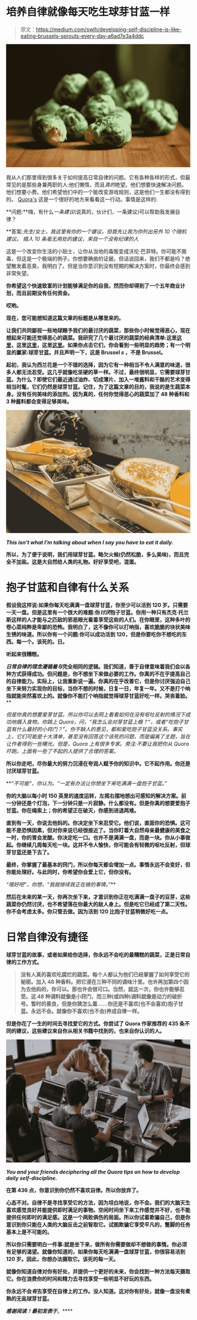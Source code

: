 # 培养自律就像每天吃生球芽甘蓝一样

> 原文：<https://medium.com/swlh/developing-self-discipline-is-like-eating-brussels-sprouts-every-day-a6ad7e3a4ddc>

![](img/5b19e6e96978d36dff03223848227df0.png)

我从人们那里得到很多关于如何提高日常自律的问题。它有各种各样的形式，但最常见的是那些身兼两职的人:他们懒惰，而且*真的*绝望。他们想要快速解决问题。他们想要小费。他们希望他们中的一个能改变游戏规则，这是他们一生都没有得到的。 [Quora's](http://www.quora.com/profile/Adam-Bergen-4) 这是一个很好的地方来看看这一行动。事情是这样的:

**问题:**嗨，有什么*一条建议*(说真的，伙计们，一条建议)可以帮助我发展自律？

**答案:**先生/女士，我这里有你的一个建议，但首先让我为你列出另外 10 个随机建议。* *插入 10 条毫无用处的建议，来自一个没有纪律的人**

这是一个改变你生活的小贴士，让你从当地的毒贩变成沃伦·巴菲特。你可能不贩毒，但这是一个极端的例子。你想要确凿的证据，但话说回来，我们不都是吗？绝望散发着恶臭，我明白了。但是当你意识到没有短期的解决方案时，你最终会感到非常失望。

**你希望这个快速致富的计划能够满足你的自我**[](https://mondayviews.com/how-to-get-rid-of-ego/)****，然而你却得到了一个五年商业计划，而且前期没有任何资金。****

**哎哟。**

**现在，您可能想知道这篇文章的标题是从哪里来的。**

**让我们共同鄙视一些地球赐予我们的最讨厌的蔬菜，那些你小时候觉得恶心，现在想起来可能还觉得恶心的蔬菜。我研究了几个最讨厌的蔬菜的经典清单:这里[这里](https://www.mensjournal.com/food-drink/10-most-hated-foods/)，这里[这里](https://www.ranker.com/crowdranked-list/vegetables-i-won_t-eat)，这里[这里](https://www.care2.com/causes/top-10-most-hated-foods-in-the-u-s.html)。如果你点击它们，你会看到一些明显的趋势；有一个明显的赢家:球芽甘蓝。并且声明一下，这是 Brussel *s* ，不是 Brussel。**

**起初，我认为西兰花是一个不错的选择，因为它有一种相当不令人满意的味道，很多人都无法忍受。这几乎就像吃坚硬的草一样。不过，最终很明显，它需要球芽甘蓝。为什么？即使它们最近通过油炸、切成薄片、加入一堆酱料和干酪的艺术变得相当时髦，它们仍然是球芽甘蓝。记住，为了这篇文章的目的，我说的是生蔬菜本身。没有任何美味的添加剂。因为真的，任何你觉得恶心的蔬菜加了 48 种香料和 3 种酱料都会变得足够美味。**

**![](img/839d5409c063a69bc25c294b5a1090ea.png)**

***This* ***isn’t*** *what I’m talking about when I say you have to eat it daily.***

**所以，为了便于说明，我们用球芽甘蓝。略欠火候(仍然松脆，多么美味)，而且完全不加盐。这是大自然给人类的礼物。好好享受吧，混蛋。**

# **抱子甘蓝和自律有什么关系**

**假设我这样说:如果你每天吃满满一盘球芽甘蓝，你至少可以活到 120 岁。只需要一天一盘。但是这里有一个很大的难题:你*讨厌*抱子甘蓝。你用一种只有杰克·托兰斯这样的人才能与之匹敌的邪恶眼光看着享受这些的人们。在你眼里，这种多叶的卷心菜纯粹是卑鄙的恐怖。我明白了，这不像你可以打响指，喜欢脆脆的块状美味生锈的味道。所以你有一个问题:你可以成功活到 120，但是你要吃你不想吃的东西。每一个。该死的。日。**

**听起来很糟糕。**

****日常自律的理念遵循着*与*完全相同的逻辑。我们知道，善于自律意味着我们会以各种方式获得成功。但问题是，你不想坐下来做必要的工作。你真的不在乎提高自己的自律能力。实际上，让我重新说一遍。你真的在乎改善它，但是你讨厌强迫自己坐下来努力实现你的目标，当你不想的时候，日复一日，年复一年。又不是打个响指就能突然喜欢上的。就像你不能打个响指就觉得球芽甘蓝好吃一样。哭丧着脸。****

**但是你真的想要爱芽甘蓝。所以你可以去网上看看如何在没有呕吐反射的情况下成功地摄入食物。你跳上 Quora，问，*“我怎么会对芽甘蓝上瘾？”*，或者*“吃抱子甘蓝有什么最好的小窍门？”*。你不缺人的意见，都和爱吃抱子甘蓝没关系。事实上，它们可能是十大清单，甚至没有回答这个该死的问题，而是偏离了主题，旨在让作者得到一些曝光。但是，Quora 上有很多专家。*旁注:不要让我把你从 Quora 吓跑。上面有一些了不起的人提供了合理的答案。***

**所以你走吧，尽你最大的努力沉浸在夸润人赋予你的知识中。它不起作用。你还是讨厌球芽甘蓝。**

***“不可能”，*你认为。“一定有办法让你想坐下来吃满满一盘抱子甘蓝。”**

**你的大脑以每小时 150 英里的速度运转，左摇右摆地想出可感知的解决方案。前一分钟还是个灯泡，下一分钟只是一片寂静。什么都没有。但是你真的想要爱抱子甘蓝。你在绳索上；你的希望正在破灭，你感到进退两难。**

**直到有一天，你说去他妈的。你决定坐下来忍受它。他们说，直面你的恐惧。这可能不是恐惧因素，但对你来说已经很接近了。当你盯着大自然母亲最健康的美食之一时，你的胃会发酸。你决定吃一口。也许不是满满一盘，而是一块。你从小事做起。你继续几周每天吃一块。这并不令人愉快，你可能会有轻微的呕吐反射，但球芽甘蓝还是下去了。**

**最终，你掌握了最基本的窍门，所以你每天都会增加一点。事情永远不会变好，但你能处理好。与此同时，你希望你会爱上它，但你没有。**

***“哦好吧”*，你想，*“我就继续我正在做的事情。”***

**然后在未来的某一天，你再次坐下来，才意识到你正在吃满满一盘子的豆芽，这些蔬菜你仍然讨厌，也不希望落在你最大的敌人身上。但是吃它已经成了第二天性。你不会考虑太多。你只管去做。因为活到 120 比抱子甘蓝稍微好吃一点。**

# **日常自律没有捷径**

**球芽甘蓝的故事，或者如果给你选择，你永远不会吃的最糟糕的蔬菜，正是日常自律的工作方式。**

> **没有人真的喜欢吃腐烂的蔬菜。每个人都认为他们已经掌握了如何享受它的秘密。加入 48 种香料。把它浸在三种不同的调味汁里。也许再加第四个因为去他妈的，你可以。那也许会很可口。当然，就这一次，你也许能够忍受。这 48 种调料就像是小窍门，而三种(或四种)调料就像是动力的破折号。暂时的善良，但是你猜怎么着……你还是不喜欢(也不会喜欢)抱子甘蓝。永远不会。就像你不喜欢(也不会)养成自律一样。**

**但是你花了一生的时间去寻找爱它的方式。你尝试了 Quora 作家推荐的 435 条不同的建议，这些建议来自你从相关书籍中找到的，也来自你认识的人。**

**![](img/c59280a1ca7538123a968369ed4c6485.png)**

***You and your friends deciphering all the Quora tips on how to develop daily self-discipline.***

**在第 436 点，你意识到你仍然不喜欢自律。所以你放弃了。**

**心态不对。自律不是寻找享受它的方法，因为坦白地说，你不会。我们的大脑天生喜欢感觉良好并能提供即时满足的事物。空闲时间坐下来工作感觉并不好，也不能提供任何即时的满足感。这是一个两败俱伤的局面。所以你试着欺骗自己，但是你意识到你只能在人类的大脑反击之前智取它。试图欺骗它享受平凡的，蹩脚的任务基本上是不可能的。**

**所以你只需要明白一件事:就是坐下来，做所有你需要做却不想做的事情。你必须有足够的渴望。就像你知道的，如果你每天吃满满一盘球芽甘蓝，你很容易活到 120 岁。因此，你想办法摄取它。该死的每一天。**

**就像你知道自律对你有好处，并提供一个更好的未来，你会找到一种方法每天摄取它。你在浪费你的时间和精力去寻找享受一些明显不好玩的东西。**

**你永远不会*有*去享受在自律上的工作。没人知道。这对你有好处，就像一盘没有煮熟的无盐球芽甘蓝。**

***感谢阅读！最初发表于*[](http://mondayviews.com/daily-self-discipline/)**。****